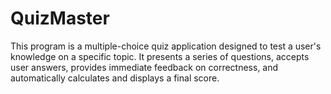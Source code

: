 # QuizMaster
This program is a multiple-choice quiz application designed to test a user's knowledge on a specific topic. It presents a series of questions, accepts user answers, provides immediate feedback on correctness, and automatically calculates and displays a final score.
